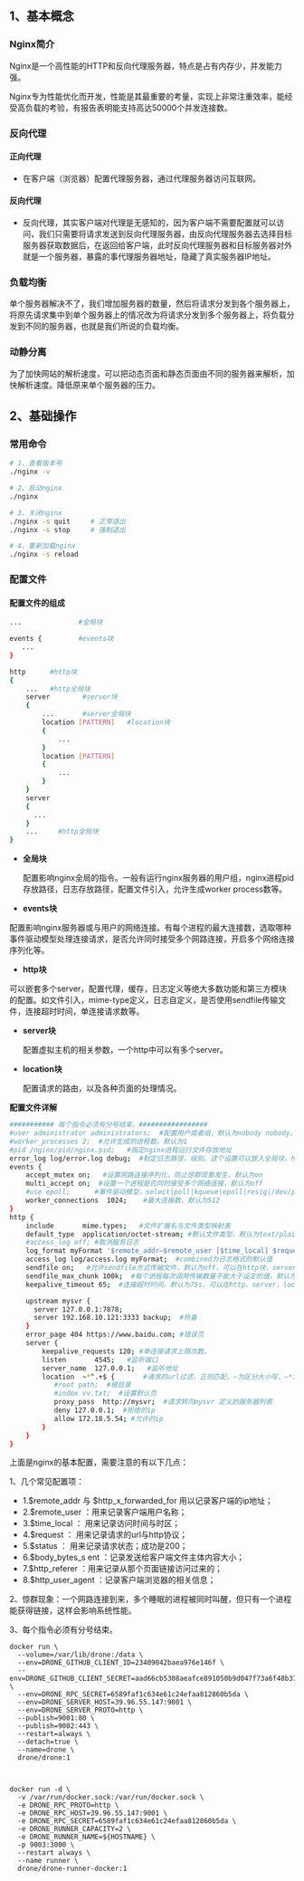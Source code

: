 ## 1、基本概念

### Nginx简介

Nginx是一个高性能的HTTP和反向代理服务器，特点是占有内存少，并发能力强。

Nginx专为性能优化而开发，性能是其最重要的考量，实现上非常注重效率，能经受高负载的考验，有报告表明能支持高达50000个并发连接数。



### 反向代理

#### 正向代理

* 在客户端（浏览器）配置代理服务器，通过代理服务器访问互联网。

#### 反向代理

* 反向代理，其实客户端对代理是无感知的，因为客户端不需要配置就可以访问，我们只需要将请求发送到反向代理服务器，由反向代理服务器去选择目标服务器获取数据后，在返回给客户端，此时反向代理服务器和目标服务器对外就是一个服务器，暴露的事代理服务器地址，隐藏了真实服务器IP地址。

### 负载均衡

单个服务器解决不了，我们增加服务器的数量，然后将请求分发到各个服务器上，将原先请求集中到单个服务器上的情况改为将请求分发到多个服务器上，将负载分发到不同的服务器，也就是我们所说的负载均衡。



### 动静分离

为了加快网站的解析速度，可以把动态页面和静态页面由不同的服务器来解析，加快解析速度。降低原来单个服务器的压力。



## 2、基础操作

### 常用命令

```bash
# 1、查看版本号
./nginx -v

# 2、启动nginx
./nginx

# 3、关闭nginx
./nginx -s quit		# 正常退出
./nginx -s stop		# 强制退出

# 4、重新加载nginx
./nginx -s reload
```



### 配置文件

#### 配置文件的组成

```bash
...              #全局块

events {         #events块
   ...
}

http      #http块
{
    ...   #http全局块
    server        #server块
    { 
        ...       #server全局块
        location [PATTERN]   #location块
        {
            ...
        }
        location [PATTERN] 
        {
            ...
        }
    }
    server
    {
      ...
    }
    ...     #http全局块
}
```



* **全局块**

  配置影响nginx全局的指令。一般有运行nginx服务器的用户组，nginx进程pid存放路径，日志存放路径，配置文件引入，允许生成worker process数等。 

*  **events块** 

  配置影响nginx服务器或与用户的网络连接。有每个进程的最大连接数，选取哪种事件驱动模型处理连接请求，是否允许同时接受多个网路连接，开启多个网络连接序列化等。

*  **http块** 

  可以嵌套多个server，配置代理，缓存，日志定义等绝大多数功能和第三方模块的配置。如文件引入，mime-type定义，日志自定义，是否使用sendfile传输文件，连接超时时间，单连接请求数等。 

  *  **server块** 

     配置虚拟主机的相关参数，一个http中可以有多个server。

  *  **location块** 

     配置请求的路由，以及各种页面的处理情况。 



**配置文件详解**

```bash
########### 每个指令必须有分号结束。#################
#user administrator administrators;  #配置用户或者组，默认为nobody nobody。
#worker_processes 2;  #允许生成的进程数，默认为1
#pid /nginx/pid/nginx.pid;   #指定nginx进程运行文件存放地址
error_log log/error.log debug;  #制定日志路径，级别。这个设置可以放入全局块，http块，server块，级别以此为：debug|info|notice|warn|error|crit|alert|emerg
events {
    accept_mutex on;   #设置网路连接序列化，防止惊群现象发生，默认为on
    multi_accept on;  #设置一个进程是否同时接受多个网络连接，默认为off
    #use epoll;      #事件驱动模型，select|poll|kqueue|epoll|resig|/dev/poll|eventport
    worker_connections  1024;    #最大连接数，默认为512
}
http {
    include       mime.types;   #文件扩展名与文件类型映射表
    default_type  application/octet-stream; #默认文件类型，默认为text/plain
    #access_log off; #取消服务日志    
    log_format myFormat '$remote_addr–$remote_user [$time_local] $request $status $body_bytes_sent $http_referer $http_user_agent $http_x_forwarded_for'; #自定义格式
    access_log log/access.log myFormat;  #combined为日志格式的默认值
    sendfile on;   #允许sendfile方式传输文件，默认为off，可以在http块，server块，location块。
    sendfile_max_chunk 100k;  #每个进程每次调用传输数量不能大于设定的值，默认为0，即不设上限。
    keepalive_timeout 65;  #连接超时时间，默认为75s，可以在http，server，location块。

    upstream mysvr {   
      server 127.0.0.1:7878;
      server 192.168.10.121:3333 backup;  #热备
    }
    error_page 404 https://www.baidu.com; #错误页
    server {
        keepalive_requests 120; #单连接请求上限次数。
        listen       4545;   #监听端口
        server_name  127.0.0.1;   #监听地址       
        location  ~*^.+$ {       #请求的url过滤，正则匹配，~为区分大小写，~*为不区分大小写。
           #root path;  #根目录
           #index vv.txt;  #设置默认页
           proxy_pass  http://mysvr;  #请求转向mysvr 定义的服务器列表
           deny 127.0.0.1;  #拒绝的ip
           allow 172.18.5.54; #允许的ip           
        } 
    }
}
```



上面是nginx的基本配置，需要注意的有以下几点：

1、几个常见配置项：

- 1.$remote_addr 与 $http_x_forwarded_for 用以记录客户端的ip地址；
- 2.$remote_user ：用来记录客户端用户名称；
- 3.$time_local ： 用来记录访问时间与时区；
- 4.$request ： 用来记录请求的url与http协议；
- 5.$status ： 用来记录请求状态；成功是200；
- 6.$body_bytes_s ent ：记录发送给客户端文件主体内容大小；
- 7.$http_referer ：用来记录从那个页面链接访问过来的；
- 8.$http_user_agent ：记录客户端浏览器的相关信息；

2、惊群现象：一个网路连接到来，多个睡眠的进程被同时叫醒，但只有一个进程能获得链接，这样会影响系统性能。

3、每个指令必须有分号结束。





```
docker run \
  --volume=/var/lib/drone:/data \
  --env=DRONE_GITHUB_CLIENT_ID=23409042baea976e146f \
  --env=DRONE_GITHUB_CLIENT_SECRET=aad66cb5308aeafce891050b9d047f73a6f48b37 \
  --env=DRONE_RPC_SECRET=6589faf1c634e61c24efaa812860b5da \
  --env=DRONE_SERVER_HOST=39.96.55.147:9001 \
  --env=DRONE_SERVER_PROTO=http \
  --publish=9001:80 \
  --publish=9002:443 \
  --restart=always \
  --detach=true \
  --name=drone \
  drone/drone:1
  
  
  
docker run -d \
  -v /var/run/docker.sock:/var/run/docker.sock \
  -e DRONE_RPC_PROTO=http \
  -e DRONE_RPC_HOST=39.96.55.147:9001 \
  -e DRONE_RPC_SECRET=6589faf1c634e61c24efaa812860b5da \
  -e DRONE_RUNNER_CAPACITY=2 \
  -e DRONE_RUNNER_NAME=${HOSTNAME} \
  -p 9003:3000 \
  --restart always \
  --name runner \
  drone/drone-runner-docker:1
```





